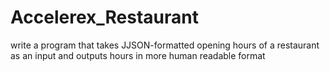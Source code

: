 # Accelerex_Restaurant
write a program that takes JJSON-formatted opening hours of a restaurant as  an input and outputs hours in more human readable format
